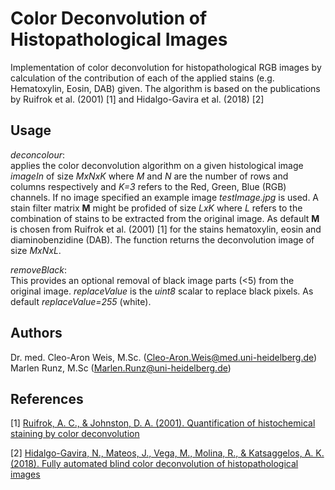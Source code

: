 # Color Deconvolution of Histopathological Images
Implementation of color deconvolution for histopathological RGB images by calculation of the contribution of each of the applied stains (e.g. Hematoxylin, Eosin, DAB) given. The algorithm is based on the publications by Ruifrok et al. (2001) [1] and Hidalgo-Gavira et al. (2018) [2]

## Usage
_deconcolour_:<br>
applies the color deconvolution algorithm on a given histological image _imageIn_ of size _MxNxK_ where _M_ and _N_ are the number of rows and columns respectively and _K=3_ refers to the Red, Green, Blue (RGB) channels. If no image specified an example image _testImage.jpg_ is used. A stain filter matrix **M** might be profided of size _LxK_ where _L_ refers to the combination of stains to be extracted from the original image. As default **M** is chosen from Ruifrok et al. (2001) [1] for the stains hematoxylin, eosin and diaminobenzidine (DAB). The function returns the deconvolution image of size _MxNxL_.

_removeBlack_:<br>
This provides an optional removal of black image parts (<5) from the original image. _replaceValue_ is the _uint8_ scalar to replace black pixels. As default _replaceValue=255_ (white). 

## Authors
Dr. med. Cleo-Aron Weis, M.Sc. (<Cleo-Aron.Weis@med.uni-heidelberg.de>)<br>
Marlen Runz, M.Sc (<Marlen.Runz@uni-heidelberg.de>)

## References
[1] [Ruifrok, A. C., & Johnston, D. A. (2001). Quantification of histochemical staining by color deconvolution](http://www.ncbi.nlm.nih.gov/pubmed/11531144)

[2] [Hidalgo-Gavira, N., Mateos, J., Vega, M., Molina, R., & Katsaggelos, A. K. (2018). Fully automated blind color deconvolution of histopathological images](https://doi.org/10.1007/978-3-030-00934-2_21)

